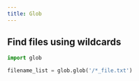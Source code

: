 ```yaml
---
title: Glob
---
```


## Find files using wildcards

```python
import glob

filename_list = glob.glob('/*_file.txt')
```
